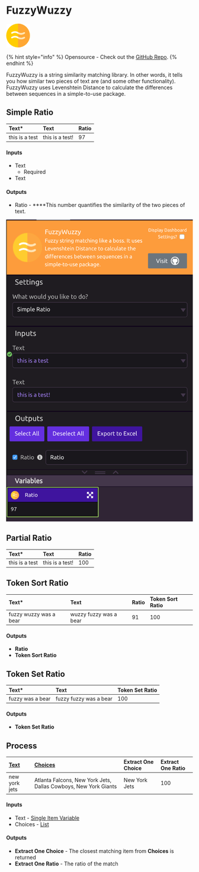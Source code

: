 # FuzzyWuzzy

![Fuzzy string matching like a boss. ](../../.gitbook/assets/fuzzy_wuzzy.png)

{% hint style="info" %}
Opensource - Check out the [GitHub Repo](https://github.com/seatgeek/fuzzywuzzy).
{% endhint %}

FuzzyWuzzy is a string similarity matching library. In other words, it tells you how similar two pieces of text are \(and some other functionality\). FuzzyWuzzy uses Levenshtein Distance to calculate the differences between sequences in a simple-to-use package.

## Simple Ratio

| **Text\*** | **Text** | **Ratio** |
| :--- | :--- | :--- |
| this is a test | this is a test! | 97 |

#### Inputs

* Text
  * Required
* Text

#### Outputs

* Ratio -  ****This number quantifies the similarity of the two pieces of text. 

![Ratio Returned is 97](../../.gitbook/assets/screenshot-2019-07-16-21.51.36.png)

## Partial Ratio

| **Text\*** | Text | **Ratio** |
| :--- | :--- | :--- |
| this is a test | this is a test! | 100 |

## Token Sort Ratio

| **Text**\* | Text | Ratio | Token Sort Ratio |
| :--- | :--- | :--- | :--- |
| fuzzy wuzzy was a bear | wuzzy fuzzy was a bear | 91 | 100 |

#### Outputs

* **Ratio**
* **Token Sort Ratio**

## Token Set Ratio

| **Text\*** | Text | Token Set Ratio |
| :--- | :--- | :--- |
| fuzzy was a bear | fuzzy fuzzy was a bear | 100 |

#### Outputs

* **Token Set Ratio**

## Process

| [Text](../../getting_started/variables.md#single-item) | [Choices](../../getting_started/variables.md#lists) | Extract One Choice | Extract One Ratio |
| :--- | :--- | :--- | :--- |
| new york jets | Atlanta Falcons, New York Jets, Dallas Cowboys, New York Giants | New York Jets | 100 |

#### Inputs

* Text - [Single Item Variable](../../getting_started/variables.md#single-item)
* Choices - [List](../../getting_started/variables.md#lists)

#### Outputs

* **Extract One Choice** - The closest matching item from **Choices** is returned
* **Extract One Ratio** - The ratio of the match

